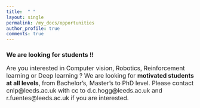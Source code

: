 ```yaml
---
title:  " "
layout: single
permalink: /my_docs/opportunities
author_profile: true
comments: true
---
```


<div class="alert alert-block alert-success">
<h3 class="alert-heading">We are looking for students !!</h3>
<p>
<font size="3">
 Are you interested in Computer vision, Robotics, Reinforcement learning or Deep learning ? We are looking for <b>motivated students at all levels</b>, from Bachelor&rsquo;s, Master&rsquo;s to PhD level. Please contact cnlp@leeds.ac.uk with cc to d.c.hogg@leeds.ac.uk and r.fuentes@leeds.ac.uk if you are interested.
</font>
</p>
</div>
